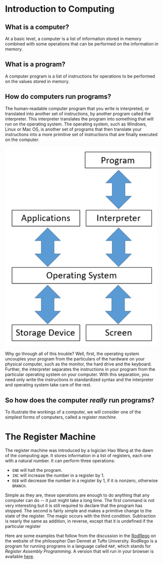# Introduction to Computing





## What is a computer?

At a basic level, a computer is a list of information stored in memory combined with some operations that can be performed on the information in memory. 


## What is a program? 

A computer program is a list of instructions for operations to be performed on the values stored in memory. 


## How do computers run programs? 

The human-readable computer program that you write is interpreted, or translated into another set of instructions, by another program called the interpreter. 
This interpreter translates the program into something that will run on the operating system. 
The operating system, such as Windows, Linux or Mac OS, is another set of programs that then translate your instructions into a more primitive set of instructions that are finally executed on the computer. 

<img src="Interpreter.png" width="500"/>

Why go through all of this trouble? Well, first, the operating system uncouples your program from the particulars of the hardware on your physical computer, such as the monitor, the hard drive and the keyboard. 
Further, the interpreter separates the instructions in your program from the particular operating system on your computer. 
With this separation, you need only write the instructions in standardized syntax and the interpreter and operating system take care of the rest. 


## So how does the computer *really* run programs?

To illustrate the workings of a computer, we will consider one of the simplest forms of computers, called a *register machine*.


# The Register Machine

The register machine was introduced by a logician Hao Wang at the dawn of the computing age. 
It stores information in a list of registers, each one with a natural number. 
It can perform three operations:

* ```END``` will halt the program.
* ```INC``` will increase the number in a register by 1.
* ```DEB``` will decrease the number in a register by 1, if it is nonzero, otherwise ```BRANCH```.



Simple as they are, these operations are enough to do anything that any computer can do -- it just might take a long time.
The first command is not very interesting but it is still required to declare that the program has stopped. 
The second is fairly simple and makes a primitive change to the state of the register. 
The magic occurs with the third condition. 
Subtraction is nearly the same as addition, in reverse, except that it is undefined if the particular register 


Here are some examples that follow from the discussion in the [RodRego](http://sites.tufts.edu/rodrego/) on the website of the philosopher Dan Dennet at Tufts University. 
RodRego is a program for running programs in a language called ```RAP```, which stands for *Register Assembly Programming*. 
A version that will run in your browser is available [here](http://proto.atech.tufts.edu/RodRego/).


